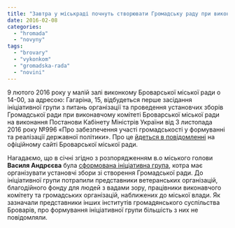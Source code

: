 ```yaml
---
title: "Завтра у міськраді почнуть створювати Громадську раду при виконкомі"
date: 2016-02-08
categories: 
  - "hromada"
  - "novyny"
tags: 
  - "brovary"
  - "vykonkom"
  - "gromadska-rada"
  - "novini"
---
```


9 лютого 2016 року у малій залі виконкому Броварської міської ради о 14-00, за адресою: Гагаріна, 15, відбудеться перше засідання ініціативної групи з питань організації та проведення установчих зборів Громадської ради при виконавчому комітеті Броварської міської ради на виконання Постанови Кабінету Міністрів України від 3 листопада 2016 року №996 «Про забезпечення участі громадськості у формуванні та реалізації державної політики». Про це [йдеться в повідомленні](http://brovary.kiev.ua/pro-provedennya-zas%D1%96dannya-%D1%96n%D1%96ts%D1%96ativno%D1%97-grupi-z-p%D1%96dgotovki-%D1%96-provedennya-ustanovchikh-zbor%D1%96v-gromad) на офіційному сайті Броварської міської ради.

Нагадаємо, що в січні згідно з розпорядженням в.о міського голови **Василя Андрєєва** була [сформована ініціативна група](https://mpz.brovary.org/gromadsku-radu-pry-vykonkomi-stvoryat-chynovnyky-i-veterany/), котра має організувати установчі збори зі створення Громадської ради. До ініціативної групи потрапили представники ветеранських організацій, благодійного фонду для людей з вадами зору, працівники виконавчого комітету та громадських організацій, наближених до міської влади. Як зазначали представники інших інститутів громадянського суспільства Броварів, про формування ініціативної групи більшість з них не повідомляли.
